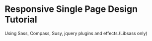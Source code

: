 # Responsive Single Page Design Tutorial
Using Sass, Compass, Susy, jquery plugins and effects.(Libsass only)